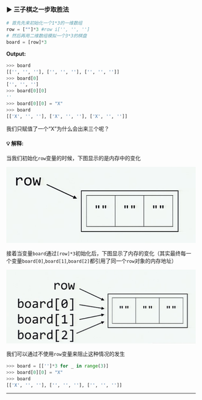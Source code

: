 ### ▶ 三子棋之一步取胜法

```py
# 首先先来初始化一个1*3的一维数组
row = [""]*3 #row i['', '', '']
# 然后再用二维数组模拟一个3*3的棋盘
board = [row]*3
```

**Output:**
```py
>>> board
[['', '', ''], ['', '', ''], ['', '', '']]
>>> board[0]
['', '', '']
>>> board[0][0]
''
>>> board[0][0] = "X"
>>> board
[['X', '', ''], ['X', '', ''], ['X', '', '']]
```

我们只赋值了一个“X”为什么会出来三个呢？

#### 💡 解释:

当我们初始化`row`变量的时候，下图显示的是内存中的变化

![image](./assets/1=3/after_row_initialized.png)

接着当变量`board`通过`[row]*3`初始化后，下图显示了内存的变化（其实最终每一个变量`board[0]`,`board[1]`,`board[2]`都引用了同一个`row`对象的内存地址）

![image](./assets/1=3/after_board_initialized.png)

我们可以通过不使用`row`变量来阻止这种情况的发生

```py
>>> board = [['']*3 for _ in range(3)]
>>> board[0][0] = "X"
>>> board
[['X', '', ''], ['', '', ''], ['', '', '']]
```

---